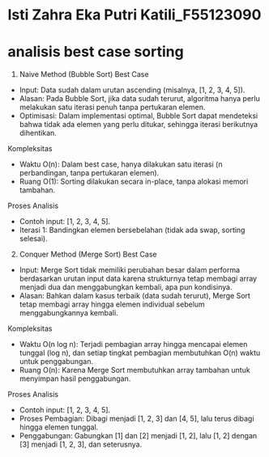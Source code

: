 # Isti Zahra Eka Putri Katili_F55123090
# analisis best case sorting
1. Naive Method (Bubble Sort)
Best Case
- Input: Data sudah dalam urutan ascending (misalnya, [1, 2, 3, 4, 5]).
- Alasan: Pada Bubble Sort, jika data sudah terurut, algoritma hanya perlu melakukan satu iterasi penuh tanpa pertukaran elemen.
- Optimisasi: Dalam implementasi optimal, Bubble Sort dapat mendeteksi bahwa tidak ada elemen yang perlu ditukar, sehingga iterasi berikutnya dihentikan.
  
Kompleksitas
- Waktu O(n): Dalam best case, hanya dilakukan satu iterasi (n perbandingan, tanpa pertukaran elemen).
- Ruang O(1): Sorting dilakukan secara in-place, tanpa alokasi memori tambahan.
  
Proses Analisis
- Contoh input: [1, 2, 3, 4, 5].
- Iterasi 1: Bandingkan elemen bersebelahan (tidak ada swap, sorting selesai).

2. Conquer Method (Merge Sort)
Best Case
- Input: Merge Sort tidak memiliki perubahan besar dalam performa berdasarkan urutan input data karena strukturnya tetap membagi array menjadi dua dan menggabungkan kembali, apa pun kondisinya.
- Alasan: Bahkan dalam kasus terbaik (data sudah terurut), Merge Sort tetap membagi array hingga elemen individual sebelum menggabungkannya kembali.

Kompleksitas
- Waktu O(n log n): Terjadi pembagian array hingga mencapai elemen tunggal (log n), dan setiap tingkat pembagian membutuhkan O(n) waktu untuk penggabungan.
- Ruang O(n): Karena Merge Sort membutuhkan array tambahan untuk menyimpan hasil penggabungan.

Proses Analisis
- Contoh input: [1, 2, 3, 4, 5].
- Proses Pembagian: Dibagi menjadi [1, 2, 3] dan [4, 5], lalu terus dibagi hingga elemen tunggal.
- Penggabungan: Gabungkan [1] dan [2] menjadi [1, 2], lalu [1, 2] dengan [3] menjadi [1, 2, 3], dan seterusnya.

